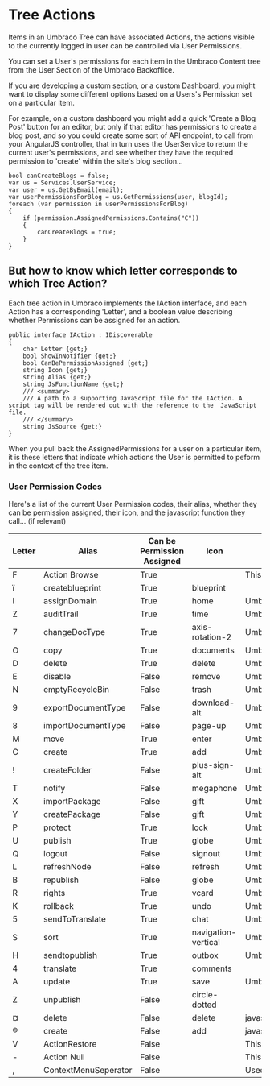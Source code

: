 # Tree Actions

Items in an Umbraco Tree can have associated Actions, the actions visible to the currently logged in user can be controlled via User Permissions.

You can set a User's permissions for each item in the Umbraco Content tree from the User Section of the Umbraco Backoffice.

If you are developing a custom section, or a custom Dashboard, you might want to display some different options based on a Users's Permission set on a particular item.

For example, on a custom dashboard you might add a quick 'Create a Blog Post' button for an editor, but only if that editor has permissions to create a blog post, and so you could create some sort of API endpoint, to call from your AngularJS controller, that in turn uses the UserService to return the current user's permissions, and see whether they have the required permission to 'create' within the site's blog section...

    bool canCreateBlogs = false;
    var us = Services.UserService; 
    var user = us.GetByEmail(email);
    var userPermissionsForBlog = us.GetPermissions(user, blogId);
    foreach (var permission in userPermissionsForBlog)
    {
    	if (permission.AssignedPermissions.Contains("C"))
    	{
    		canCreateBlogs = true;
    	}
    }

## But how to know which letter corresponds to which Tree Action?

Each tree action in Umbraco implements the IAction interface, and each Action has a corresponding 'Letter', and a boolean value describing whether Permissions can be assigned for an action.

	public interface IAction : IDiscoverable
	{
		char Letter {get;}
		bool ShowInNotifier {get;}
		bool CanBePermissionAssigned {get;}
		string Icon {get;}
		string Alias {get;}
		string JsFunctionName {get;}
		/// <summary>
		/// A path to a supporting JavaScript file for the IAction. A script tag will be rendered out with the reference to the  JavaScript file.
		/// </summary>
		string JsSource {get;}
	}


When you pull back the AssignedPermissions for a user on a particular item, it is these letters that indicate which actions the User is permitted to peform in the context of the tree item.

### User Permission Codes

Here's a list of the current User Permission codes, their alias, whether they can be permission assigned, their icon, and the javascript function they call... (if relevant)

| Letter | Alias                | Can be Permission Assigned | Icon                | Javascript Function                                                                                                                     |
|--------|----------------------|----------------------------|---------------------|-----------------------------------------------------------------------------------------------------------------------------------------|
| F      | Action Browse        | True                       |                     | This action is used as a security constraint that grants a user the ability to view nodes in a tree that has permissions applied to it. |
| ï      | createblueprint      | True                       | blueprint           |                                                                                                                                         |
| I      | assignDomain         | True                       | home                | UmbClientMgr.appActions().actionAssignDomain()                                                                                          |
| Z      | auditTrail           | True                       | time                | UmbClientMgr.appActions().actionAudit()                                                                                                 |
| 7      | changeDocType        | True                       | axis-rotation-2     | UmbClientMgr.appActions().actionChangeDocType()                                                                                         |
| O      | copy                 | True                       | documents           | UmbClientMgr.appActions().actionCopy()                                                                                                  |
| D      | delete               | True                       | delete              | UmbClientMgr.appActions().actionDelete()                                                                                                |
| E      | disable              | False                      | remove              | UmbClientMgr.appActions().actionDisable()                                                                                               |
| N      | emptyRecycleBin      | False                      | trash               | UmbClientMgr.appActions().actionEmptyTranscan()                                                                                         |
| 9      | exportDocumentType   | False                      | download-alt        | UmbClientMgr.appActions().actionExport()                                                                                                |
| 8      | importDocumentType   | False                      | page-up             | UmbClientMgr.appActions().actionImport()                                                                                                |
| M      | move                 | True                       | enter               | UmbClientMgr.appActions().actionMove()                                                                                                  |
| C      | create               | True                       | add                 | UmbClientMgr.appActions().actionNew()                                                                                                   |
| !      | createFolder         | False                      | plus-sign-alt       | UmbClientMgr.appActions().actionNewFolder()                                                                                             |
| T      | notify               | False                      | megaphone           | UmbClientMgr.appActions().actionNotify()                                                                                                |
| X      | importPackage        | False                      | gift                | UmbClientMgr.appActions().actionPackage()                                                                                               |
| Y      | createPackage        | False                      | gift                | UmbClientMgr.appActions().actionPackageCreate()                                                                                         |
| P      | protect              | True                       | lock                | UmbClientMgr.appActions().actionProtect()                                                                                               |
| U      | publish              | True                       | globe               | UmbClientMgr.appActions().actionPublish()                                                                                               |
| Q      | logout               | False                      | signout             | UmbClientMgr.appActions().actionQuit()                                                                                                  |
| L      | refreshNode          | False                      | refresh             | UmbClientMgr.appActions().actionRefresh()                                                                                               |
| B      | republish            | False                      | globe               | UmbClientMgr.appActions().actionRePublish()                                                                                             |
| R      | rights               | True                       | vcard               | UmbClientMgr.appActions().actionRights()                                                                                                |
| K      | rollback             | True                       | undo                | UmbClientMgr.appActions().actionRollback()                                                                                              |
| 5      | sendToTranslate      | True                       | chat                | UmbClientMgr.appActions().actionSendToTranslate()                                                                                       |
| S      | sort                 | True                       | navigation-vertical | UmbClientMgr.appActions().actionSort()                                                                                                  |
| H      | sendtopublish        | True                       | outbox              | UmbClientMgr.appActions().actionToPublish()                                                                                             |
| 4      | translate            | True                       | comments            |                                                                                                                                         |
| A      | update               | True                       | save                | UmbClientMgr.appActions().actionUpdate()                                                                                                |
| Z      | unpublish            | False                      | circle-dotted       |                                                                                                                                         |
| ¤      | delete               | False                      | delete              | javascript:actionDeleteRelationType(UmbClientMgr.mainTree().getActionNode().nodeId,UmbClientMgr.mainTree().getActionNode().nodeName);   |
| ®      | create               | False                      | add                 | javascript:actionNewRelationType();                                                                                                     |
| V      | ActionRestore        | False                      |                     | This action is invoked when the content item is to be restored from the recycle bin                                                     |
| -      | Action Null          | False                      |                     | This is used internally to assign no permissions to a node for a user and shouldn't be used in code                                     |
| ,      | ContextMenuSeperator | False                      |                     | Used simply to define context menu seperator items. This should not be used directly in any code except for creating menus              |
